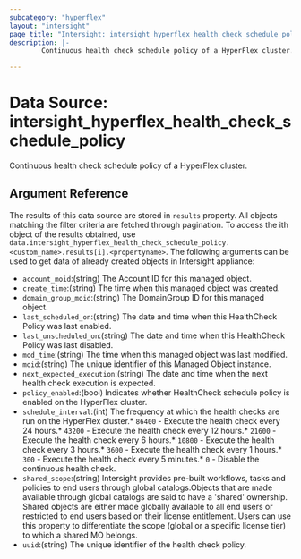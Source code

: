 ```yaml
---
subcategory: "hyperflex"
layout: "intersight"
page_title: "Intersight: intersight_hyperflex_health_check_schedule_policy"
description: |-
        Continuous health check schedule policy of a HyperFlex cluster.

---
```


# Data Source: intersight_hyperflex_health_check_schedule_policy
Continuous health check schedule policy of a HyperFlex cluster.
## Argument Reference
The results of this data source are stored in `results` property.
All objects matching the filter criteria are fetched through pagination.
To access the ith object of the results obtained, use `data.intersight_hyperflex_health_check_schedule_policy.<custom_name>.results[i].<propertyname>`.
The following arguments can be used to get data of already created objects in Intersight appliance:
* `account_moid`:(string) The Account ID for this managed object. 
* `create_time`:(string) The time when this managed object was created. 
* `domain_group_moid`:(string) The DomainGroup ID for this managed object. 
* `last_scheduled_on`:(string) The date and time when this HealthCheck Policy was last enabled. 
* `last_unscheduled_on`:(string) The date and time when this HealthCheck Policy was last disabled. 
* `mod_time`:(string) The time when this managed object was last modified. 
* `moid`:(string) The unique identifier of this Managed Object instance. 
* `next_expected_execution`:(string) The date and time when the next health check execution is expected. 
* `policy_enabled`:(bool) Indicates whether HealthCheck schedule policy is enabled on the HyperFlex cluster. 
* `schedule_interval`:(int) The frequency at which the health checks are run on the HyperFlex cluster.* `86400` - Execute the health check every 24 hours.* `43200` - Execute the health check every 12 hours.* `21600` - Execute the health check every 6 hours.* `10800` - Execute the health check every 3 hours.* `3600` - Execute the health check every 1 hours.* `300` - Execute the health check every 5 minutes.* `0` - Disable the continuous health check. 
* `shared_scope`:(string) Intersight provides pre-built workflows, tasks and policies to end users through global catalogs.Objects that are made available through global catalogs are said to have a 'shared' ownership. Shared objects are either made globally available to all end users or restricted to end users based on their license entitlement. Users can use this property to differentiate the scope (global or a specific license tier) to which a shared MO belongs. 
* `uuid`:(string) The unique identifier of the health check policy. 
 
